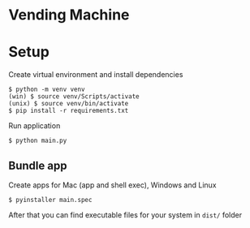 # Vending Machine

# Setup

Create virtual environment and install dependencies
```shell script
$ python -m venv venv
(win) $ source venv/Scripts/activate
(unix) $ source venv/bin/activate
$ pip install -r requirements.txt
```

Run application
```shell script
$ python main.py
```


## Bundle app

Create apps for Mac (app and shell exec), Windows and Linux

```shell script
$ pyinstaller main.spec
```
After that you can find executable files for your system in `dist/` folder